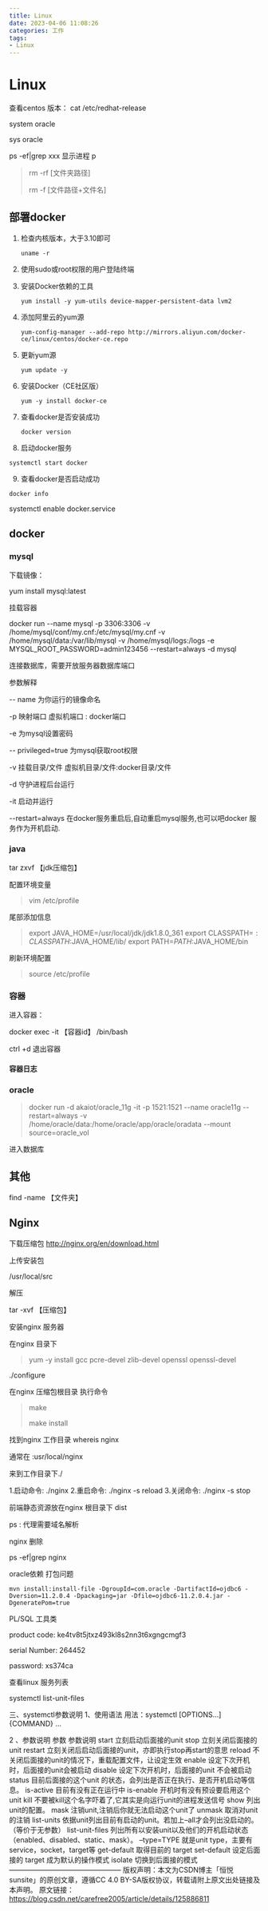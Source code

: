 ```yaml
---
title: Linux
date: 2023-04-06 11:08:26
categories: 工作
tags:
- Linux 
---
```

# Linux 

 查看centos 版本： cat /etc/redhat-release 


system   oracle 

sys   oracle



ps -ef|grep xxx 显示进程 p

> rm -rf  [文件夹路径]
>
> rm -f [文件路径+文件名]

## 部署docker 

1. 检查内核版本，大于3.10即可

   

   ```
   uname -r
   ```

2. 使用sudo或root权限的用户登陆终端

3. 安装Docker依赖的工具

   

   ```
   yum install -y yum-utils device-mapper-persistent-data lvm2
   ```

4. 添加阿里云的yum源

   

   ```
   yum-config-manager --add-repo http://mirrors.aliyun.com/docker-ce/linux/centos/docker-ce.repo
   ```

5. 更新yum源

   

   ```
   yum update -y
   ```

6. 安装Docker（CE社区版）

   

   ```
   yum -y install docker-ce
   ```

7. 查看docker是否安装成功

   ```
   docker version
   ```

8. 启动docker服务

```
systemctl start docker
```

9. 查看docker是否启动成功

```
docker info
```

systemctl enable docker.service

## docker 

### mysql 

下载镜像：

yum install mysql:latest 

挂载容器

docker run --name mysql -p 3306:3306 -v /home/mysql/conf/my.cnf:/etc/mysql/my.cnf -v /home/mysql/data:/var/lib/mysql -v /home/mysql/logs:/logs -e MYSQL_ROOT_PASSWORD=admin123456 --restart=always -d mysql

连接数据库，需要开放服务器数据库端口

参数解释

-- name 为你运行的镜像命名

-p 映射端口 虚拟机端口 : docker端口

-e 为mysql设置密码

-- privileged=true 为mysql获取root权限

-v 挂载目录/文件 虚拟机目录/文件:docker目录/文件

-d 守护进程后台运行

-it 启动并运行

--restart=always 在docker服务重启后,自动重启mysql服务,也可以吧docker 服务作为开机启动.

### java 

tar zxvf  【jdk压缩包】

配置环境变量

> vim /etc/profile

尾部添加信息

> export JAVA_HOME=/usr/local/jdk/jdk1.8.0_361
> export CLASSPATH=$:CLASSPATH:$JAVA_HOME/lib/
> export PATH=$PATH:$JAVA_HOME/bin

刷新环境配置

> source /etc/profile 

### 容器

进入容器：


docker  exec -it 【容器id】 /bin/bash

ctrl +d 退出容器

#### 容器日志

### oracle

> 

> docker run -d akaiot/oracle_11g -it -p 1521:1521 --name oracle11g --restart=always   -v /home/oracle/data:/home/oracle/app/oracle/oradata  --mount source=oracle_vol 



进入数据库

## 其他


find  -name 【文件夹】


## Nginx

下载压缩包 http://nginx.org/en/download.html

上传安装包

/usr/local/src

解压 

tar -xvf 【压缩包】

安装nginx 服务器

在nginx 目录下

>  yum -y install gcc pcre-devel zlib-devel openssl openssl-devel

./configure 

在nginx 压缩包根目录 执行命令

> make 
>
> make install 

找到nginx 工作目录 whereis nginx 

通常在 :usr/local/nginx 

来到工作目录下./

1.启动命令: ./nginx
2.重启命令: ./nginx -s reload
3.关闭命令: ./nginx -s stop

前端静态资源放在nginx 根目录下 dist 

ps : 代理需要域名解析

nginx 删除

ps -ef|grep nginx





 oracle依赖 打包问题

```
mvn install:install-file -DgroupId=com.oracle -DartifactId=ojdbc6 -Dversion=11.2.0.4 -Dpackaging=jar -Dfile=ojdbc6-11.2.0.4.jar -DgeneratePom=true
```



PL/SQL 工具类

product code: ke4tv8t5jtxz493kl8s2nn3t6xgngcmgf3

serial Number: 264452

password: xs374ca

 查看linux 服务列表 

systemctl list-unit-files 



三、systemctl参数说明
1、使用语法
用法：systemctl [OPTIONS…] {COMMAND} …

2 、参数说明
参数	参数说明
start	立刻启动后面接的unit
stop	立刻关闭后面接的unit
restart	立刻关闭后启动后面接的unit，亦即执行stop再start的意思
reload	不关闭后面接的unit的情况下，重载配置文件，让设定生效
enable	设定下次开机时，后面接的unit会被启动
disable	设定下次开机时，后面接的unit 不会被启动
status	目前后面接的这个unit 的状态，会列出是否正在执行、是否开机启动等信息。
is-active	目前有没有正在运行中
is-enable	开机时有没有预设要启用这个unit
kill	不要被kill这个名字吓着了,它其实是向运行unit的进程发送信号
show	列出unit的配置。
mask	注销unit,注销后你就无法启动这个unit了
unmask	取消对unit的注销
list-units	依据unit列出目前有启动的unit。若加上–all才会列出没启动的。（等价于无参数）
list-unit-files	列出所有以安装unit以及他们的开机启动状态（enabled、disabled、static、mask）。
–type=TYPE	就是unit type，主要有service，socket，target等
get-default	取得目前的 target
set-default	设定后面接的 target 成为默认的操作模式
isolate	切换到后面接的模式
————————————————
版权声明：本文为CSDN博主「恒悦sunsite」的原创文章，遵循CC 4.0 BY-SA版权协议，转载请附上原文出处链接及本声明。
原文链接：https://blog.csdn.net/carefree2005/article/details/125886811

